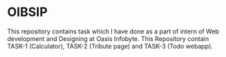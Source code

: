 # OIBSIP
This repository contains task which I have done as a part of intern of Web development and Designing at Oasis Infobyte. This Repository contain TASK-1 (Calculator), TASK-2 (Tribute page) and TASK-3 (Todo webapp).

